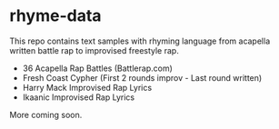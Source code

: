 # rhyme-data

This repo contains text samples with rhyming language from acapella written battle rap to improvised freestyle rap.

* 36 Acapella Rap Battles (Battlerap.com)
* Fresh Coast Cypher (First 2 rounds improv - Last round written)
* Harry Mack Improvised Rap Lyrics
* Ikaanic Improvised Rap Lyrics


More coming soon.